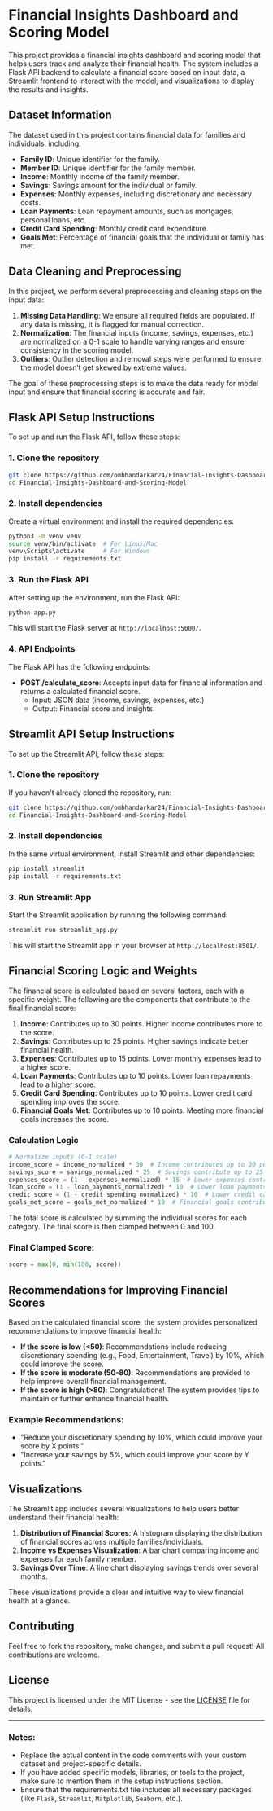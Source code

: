 
# Financial Insights Dashboard and Scoring Model

This project provides a financial insights dashboard and scoring model that helps users track and analyze their financial health. The system includes a Flask API backend to calculate a financial score based on input data, a Streamlit frontend to interact with the model, and visualizations to display the results and insights.

## Dataset Information

The dataset used in this project contains financial data for families and individuals, including:

- **Family ID**: Unique identifier for the family.
- **Member ID**: Unique identifier for the family member.
- **Income**: Monthly income of the family member.
- **Savings**: Savings amount for the individual or family.
- **Expenses**: Monthly expenses, including discretionary and necessary costs.
- **Loan Payments**: Loan repayment amounts, such as mortgages, personal loans, etc.
- **Credit Card Spending**: Monthly credit card expenditure.
- **Goals Met**: Percentage of financial goals that the individual or family has met.

## Data Cleaning and Preprocessing

In this project, we perform several preprocessing and cleaning steps on the input data:

1. **Missing Data Handling**: We ensure all required fields are populated. If any data is missing, it is flagged for manual correction.
2. **Normalization**: The financial inputs (income, savings, expenses, etc.) are normalized on a 0-1 scale to handle varying ranges and ensure consistency in the scoring model.
3. **Outliers**: Outlier detection and removal steps were performed to ensure the model doesn’t get skewed by extreme values.

The goal of these preprocessing steps is to make the data ready for model input and ensure that financial scoring is accurate and fair.

## Flask API Setup Instructions

To set up and run the Flask API, follow these steps:

### 1. Clone the repository

```bash
git clone https://github.com/ombhandarkar24/Financial-Insights-Dashboard-and-Scoring-Model.git
cd Financial-Insights-Dashboard-and-Scoring-Model
```

### 2. Install dependencies

Create a virtual environment and install the required dependencies:

```bash
python3 -m venv venv
source venv/bin/activate  # For Linux/Mac
venv\Scripts\activate     # For Windows
pip install -r requirements.txt
```

### 3. Run the Flask API

After setting up the environment, run the Flask API:

```bash
python app.py
```

This will start the Flask server at `http://localhost:5000/`.

### 4. API Endpoints

The Flask API has the following endpoints:

- **POST /calculate_score**: Accepts input data for financial information and returns a calculated financial score.
  - Input: JSON data (income, savings, expenses, etc.)
  - Output: Financial score and insights.

## Streamlit API Setup Instructions

To set up the Streamlit API, follow these steps:

### 1. Clone the repository

If you haven't already cloned the repository, run:

```bash
git clone https://github.com/ombhandarkar24/Financial-Insights-Dashboard-and-Scoring-Model.git
cd Financial-Insights-Dashboard-and-Scoring-Model
```

### 2. Install dependencies

In the same virtual environment, install Streamlit and other dependencies:

```bash
pip install streamlit
pip install -r requirements.txt
```

### 3. Run Streamlit App

Start the Streamlit application by running the following command:

```bash
streamlit run streamlit_app.py
```

This will start the Streamlit app in your browser at `http://localhost:8501/`.

## Financial Scoring Logic and Weights

The financial score is calculated based on several factors, each with a specific weight. The following are the components that contribute to the final financial score:

1. **Income**: Contributes up to 30 points. Higher income contributes more to the score.
2. **Savings**: Contributes up to 25 points. Higher savings indicate better financial health.
3. **Expenses**: Contributes up to 15 points. Lower monthly expenses lead to a higher score.
4. **Loan Payments**: Contributes up to 10 points. Lower loan repayments lead to a higher score.
5. **Credit Card Spending**: Contributes up to 10 points. Lower credit card spending improves the score.
6. **Financial Goals Met**: Contributes up to 10 points. Meeting more financial goals increases the score.

### Calculation Logic

```python
# Normalize inputs (0-1 scale)
income_score = income_normalized * 30  # Income contributes up to 30 points
savings_score = savings_normalized * 25  # Savings contribute up to 25 points
expenses_score = (1 - expenses_normalized) * 15  # Lower expenses contribute up to 15 points
loan_score = (1 - loan_payments_normalized) * 10  # Lower loan payments contribute up to 10 points
credit_score = (1 - credit_spending_normalized) * 10  # Lower credit card spending contributes up to 10 points
goals_met_score = goals_met_normalized * 10  # Financial goals contribute up to 10 points
```

The total score is calculated by summing the individual scores for each category. The final score is then clamped between 0 and 100.

### Final Clamped Score:
```python
score = max(0, min(100, score))
```

## Recommendations for Improving Financial Scores

Based on the calculated financial score, the system provides personalized recommendations to improve financial health:

- **If the score is low (<50)**: Recommendations include reducing discretionary spending (e.g., Food, Entertainment, Travel) by 10%, which could improve the score.
- **If the score is moderate (50-80)**: Recommendations are provided to help improve overall financial management.
- **If the score is high (>80)**: Congratulations! The system provides tips to maintain or further enhance financial health.

### Example Recommendations:

- "Reduce your discretionary spending by 10%, which could improve your score by X points."
- "Increase your savings by 5%, which could improve your score by Y points."

## Visualizations

The Streamlit app includes several visualizations to help users better understand their financial health:

1. **Distribution of Financial Scores**: A histogram displaying the distribution of financial scores across multiple families/individuals.
2. **Income vs Expenses Visualization**: A bar chart comparing income and expenses for each family member.
3. **Savings Over Time**: A line chart displaying savings trends over several months.

These visualizations provide a clear and intuitive way to view financial health at a glance.

## Contributing

Feel free to fork the repository, make changes, and submit a pull request! All contributions are welcome.

## License

This project is licensed under the MIT License - see the [LICENSE](LICENSE) file for details.

---

### Notes:

- Replace the actual content in the code comments with your custom dataset and project-specific details.
- If you have added specific models, libraries, or tools to the project, make sure to mention them in the setup instructions section.
- Ensure that the requirements.txt file includes all necessary packages (like `Flask`, `Streamlit`, `Matplotlib`, `Seaborn`, etc.).
